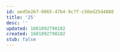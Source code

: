 ```yaml
---
id: aed5e267-0065-47b4-9c7f-c50ed25d4880
title: '25'
desc: ''
updated: 1601092798102
created: 1601092798102
stub: false
---
```


